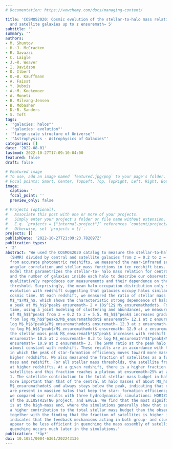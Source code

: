 ```yaml
---
# Documentation: https://wowchemy.com/docs/managing-content/

title: 'COSMOS2020: Cosmic evolution of the stellar-to-halo mass relation for central
  and satellite galaxies up to z ensuremath∼ 5'
subtitle: ''
summary: ''
authors:
- M. Shuntov
- H.~J. McCracken
- R. Gavazzi
- C. Laigle
- J.~R. Weaver
- I. Davidzon
- O. Ilbert
- O.~B. Kauffmann
- A. Faisst
- Y. Dubois
- A.~M. Koekemoer
- A. Moneti
- B. Milvang-Jensen
- B. Mobasher
- D.~B. Sanders
- S. Toft
tags:
- '"galaxies: halos"'
- '"galaxies: evolution"'
- '"large-scale structure of Universe"'
- '"Astrophysics - Astrophysics of Galaxies"'
categories: []
date: '2022-08-01'
lastmod: 2022-10-27T17:09:10-04:00
featured: false
draft: false

# Featured image
# To use, add an image named `featured.jpg/png` to your page's folder.
# Focal points: Smart, Center, TopLeft, Top, TopRight, Left, Right, BottomLeft, Bottom, BottomRight.
image:
  caption: ''
  focal_point: ''
  preview_only: false

# Projects (optional).
#   Associate this post with one or more of your projects.
#   Simply enter your project's folder or file name without extension.
#   E.g. `projects = ["internal-project"]` references `content/project/deep-learning/index.md`.
#   Otherwise, set `projects = []`.
projects: []
publishDate: '2022-10-27T21:09:23.782097Z'
publication_types:
- '2'
abstract: 'We used the COSMOS2020 catalog to measure the stellar-to-halo mass relation
  (SHMR) divided by central and satellite galaxies from z = 0.2 to z = 5.5. Starting
  from accurate photometric redshifts, we measured the near-infrared selected two-point
  angular correlation and stellar mass functions in ten redshift bins. We used a phenomenological
  model that parametrizes the stellar-to- halo mass relation for central galaxies
  and the number of galaxies inside each halo to describe our observations. This model
  qualitatively reproduces our measurements and their dependence on the stellar mass
  threshold. Surprisingly, the mean halo occupation distribution only shows a mild
  evolution with redshift suggesting that galaxies occupy halos similarly throughout
  cosmic time. At each redshift, we measured the ratio of stellar mass to halo mass,
  M$_*$/M$_h$, which shows the characteristic strong dependence of halo mass with
  a peak at M$_h$$^peak$ ensuremath∼ 2 × 10$^12$ M$_ensuremathødot$. For the first
  time, using a joint modeling of clustering and abundances, we measured the evolution
  of M$_h$$^peak$ from z = 0.2 to z = 5.5. M$_h$$^peak$ increases gradually with redshift
  from log M$_h$$^peak$/M$_ensuremathødot$ ensuremath∼ 12.1 at z ensuremath∼ 0.3 to
  log M$_h$$^peak$/M$_ensuremathødot$ ensuremath∼ 12.3 at z ensuremath∼ 2, and up
  to log M$_h$$^peak$/M$_ensuremathødot$ ensuremath∼ 12.9 at z ensuremath∼ 5. Similarly,
  the stellar mass peak M$_ensuremath*$$^peak$ increases with redshift from log M$_ensuremath*$$^peak$/M$_ensuremathødot$
  ensuremath∼ 10.5 at z ensuremath∼ 0.3 to log M$_ensuremath*$$^peak$/M$_ensuremathødot$
  ensuremath∼ 10.9 at z ensuremath∼ 3. The SHMR ratio at the peak halo mass remains
  almost constant with redshift. These results are in accordance with the scenario
  in which the peak of star-formation efficiency moves toward more massive halos at
  higher redshifts. We also measured the fraction of satellites as a function of stellar
  mass and redshift. For all stellar mass thresholds, the satellite fraction decreases
  at higher redshifts. At a given redshift, there is a higher fraction of low-mass
  satellites and this fraction reaches a plateau at ensuremath∼25% at z ensuremath∼
  1. The satellite contribution to the total stellar mass budget in halos becomes
  more important than that of the central at halo masses of about M$_h$ > 10$^13$
  M$_ensuremathødot$ and always stays below the peak, indicating that quenching mechanisms
  are present in massive halos that keep the star- formation efficiency low. Finally,
  we compared our results with three hydrodynamical simulations: HORIZON-AGN, TNG100
  of the ILLUSTRISTNG project, and EAGLE. We find that the most significant discrepancy
  is at the high-mass end, where the simulations generally show that satellites have
  a higher contribution to the total stellar mass budget than the observations. This,
  together with the finding that the fraction of satellites is higher in the simulations,
  indicates that the feedback mechanisms acting in both group- and cluster-scale halos
  appear to be less efficient in quenching the mass assembly of satellites - and that
  quenching occurs much later in the simulations.'
publication: '*åp*'
doi: 10.1051/0004-6361/202243136
---
```

